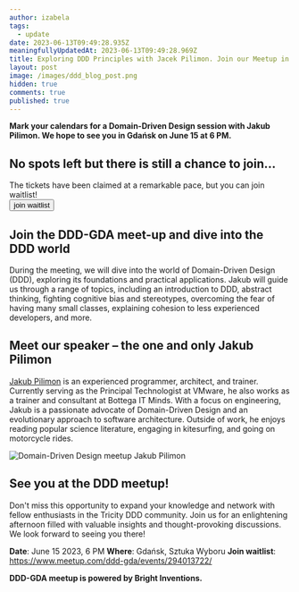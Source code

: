 ```yaml
---
author: izabela
tags:
  - update
date: 2023-06-13T09:49:28.935Z
meaningfullyUpdatedAt: 2023-06-13T09:49:28.969Z
title: Exploring DDD Principles with Jacek Pilimon. Join our Meetup in Gdańsk
layout: post
image: /images/ddd_blog_post.png
hidden: true
comments: true
published: true
---
```

**Mark your calendars for a Domain-Driven Design session with Jakub Pilimon. We hope to see you in Gdańsk on June 15 at 6 PM.**

<div class='block-button'><h2>No spots left but there is still a chance to join...</h2><div>The tickets have been claimed at a remarkable pace, but you can join waitlist!</div><a href="https://www.meetup.com/ddd-gda/events/294013722/"><button>join waitlist</button></a></div>

## Join the DDD-GDA meet-up and dive into the DDD world

During the meeting, we will dive into the world of Domain-Driven Design (DDD), exploring its foundations and practical applications. Jakub will guide us through a range of topics, including an introduction to DDD, abstract thinking, fighting cognitive bias and stereotypes, overcoming the fear of having many small classes, explaining cohesion to less experienced developers, and more.

## Meet our speaker – the one and only Jakub Pilimon

[Jakub Pilimon](https://www.linkedin.com/in/jakub-pilimon-449b7984/) is an experienced programmer, architect, and trainer. Currently serving as the Principal Technologist at VMware, he also works as a trainer and consultant at Bottega IT Minds. With a focus on engineering, Jakub is a passionate advocate of Domain-Driven Design and an evolutionary approach to software architecture. Outside of work, he enjoys reading popular science literature, engaging in kitesurfing, and going on motorcycle rides.

<div class="image"><img src="/images/ddd_blog_post.png" alt="Domain-Driven Design meetup Jakub Pilimon" title="Domain-Driven Design meetup Jakub Pilimon"  /> </div>

## See you at the DDD meetup!

Don't miss this opportunity to expand your knowledge and network with fellow enthusiasts in the Tricity DDD community. Join us for an enlightening afternoon filled with valuable insights and thought-provoking discussions. We look forward to seeing you there!

**Date**: June 15 2023, 6 PM
**Where**: Gdańsk, Sztuka Wyboru
**Join waitlist**: https://www.meetup.com/ddd-gda/events/294013722/

**DDD-GDA meetup is powered by Bright Inventions.**